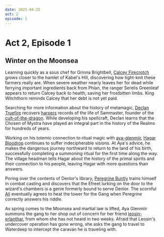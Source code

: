 ```yaml
---
date: 2021-04-25
act: 2
episode: 1
---
```

# Act 2, Episode 1
## Winter on the Moonsea
Learning quickly as a sous chef for Grinna Brightbell, [Calcey Firecrotch](../Characters/Calcey%20Firecrotch/%21index.md) grows closer to the hamlet of Kabel's Hill, discovering how tight-knit these farmers really are. When severe weather nearly leaves her for dead while ferrying important ingredients back from Phlan, the ranger Serelis Greenleaf appears to return Calcey back to health, saving her frostbitten limbs. King Witchthorn reminds Calcey that her debt is not yet paid.

Searching for more information about the history of metamagic, [Declan Truefire](../Characters/Declan%20Truefire/%21index.md) recovers [harpers](../../factions/harpers.md) records of the life of Sammaster, founder of the [cult-of-the-dragon](../../factions/cult-of-the-dragon.md). While developing his spellcraft, Declan learns that the Chosen of Mystra have played an integral part in the history of the Realms for hundreds of years.

Working on his totemic connection to ritual magic with [aya-glenmiir](../../npcs/aya-glenmiir.md), [Hagar Bloodrop](../Characters/Hagar%20Bloodrop/%21index.md)  continues to suffer indecipherable visions. At Aya's advice, he makes the dangerous journey northward to return to the land of his birth, successfully completing a summoning ritual for the first time along the way. The village headman tells Hagar about the history of the primal spirits and their connection to his people, leaving Hagar with more questions than answers.

Poring over the contents of Denlor's library, [Peregrine Buntly](../Characters/Peregrine%20Buntly/%21index.md) trains himself in combat casting and discovers that the Efreet lurking on the door to the wizard's chambers is a genie formerly bound to serve Denlor. The scornful [Ali](../Characters/Ali/%21index.md) eventually agrees to heat the tower for the Gang when Peregrine correctly answers his riddle.

As spring comes to the Moonsea and martial law is lifted, Aya Glenmiir summons the gang to her shop out of concern for her friend [leosin-erlanthar](../../npcs/leosin-erlanthar.md), from whom she has not heard in two weeks. Afraid that Leosin's undercover operation has gone wrong, she asks the gang to travel to Waterdeep to intercept the caravan he is traveling with.